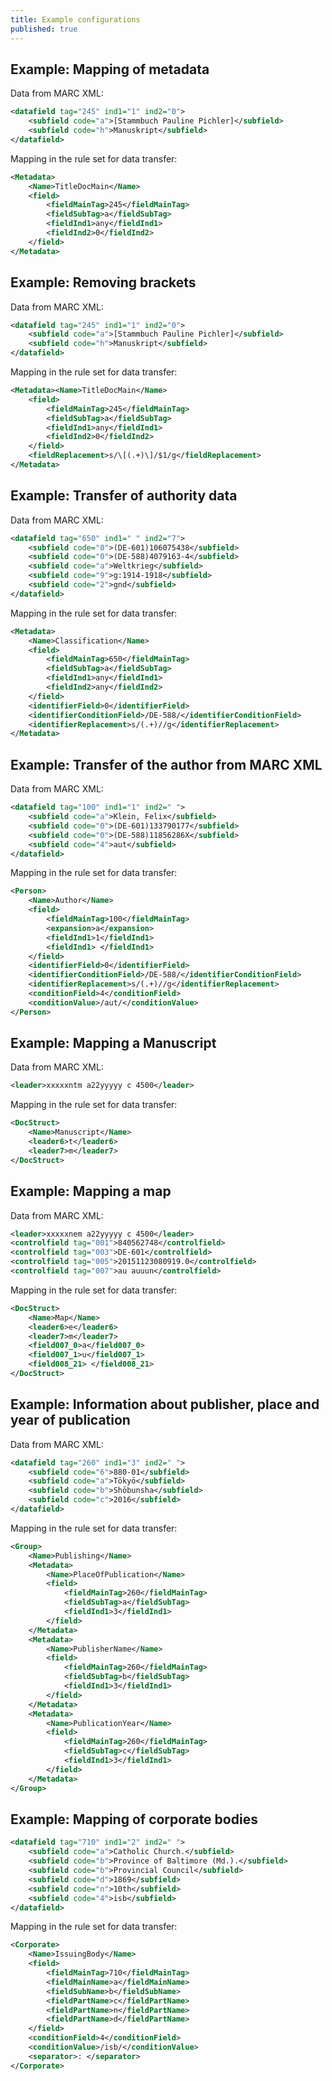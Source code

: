 ```yaml
---
title: Example configurations
published: true
---
```


## Example: Mapping of metadata

Data from MARC XML:

```xml
<datafield tag="245" ind1="1" ind2="0">
    <subfield code="a">[Stammbuch Pauline Pichler]</subfield>
    <subfield code="h">Manuskript</subfield>
</datafield>
```

Mapping in the rule set for data transfer:

```xml
<Metadata>
    <Name>TitleDocMain</Name>
    <field>
        <fieldMainTag>245</fieldMainTag>
        <fieldSubTag>a</fieldSubTag>
        <fieldInd1>any</fieldInd1>
        <fieldInd2>0</fieldInd2>
    </field>
</Metadata>
```

## Example: Removing brackets

Data from MARC XML:

```xml
<datafield tag="245" ind1="1" ind2="0">
    <subfield code="a">[Stammbuch Pauline Pichler]</subfield>
    <subfield code="h">Manuskript</subfield>
</datafield>
```

Mapping in the rule set for data transfer:

```xml
<Metadata><Name>TitleDocMain</Name>
    <field>
        <fieldMainTag>245</fieldMainTag>
        <fieldSubTag>a</fieldSubTag>
        <fieldInd1>any</fieldInd1>
        <fieldInd2>0</fieldInd2>
    </field>
    <fieldReplacement>s/\[(.+)\]/$1/g</fieldReplacement>
</Metadata>
```

## Example: Transfer of authority data

Data from MARC XML:

```xml
<datafield tag="650" ind1=" " ind2="7">
    <subfield code="0">(DE-601)106075438</subfield>
    <subfield code="0">(DE-588)4079163-4</subfield>
    <subfield code="a">Weltkrieg</subfield>
    <subfield code="9">g:1914-1918</subfield>
    <subfield code="2">gnd</subfield>
</datafield>
```

Mapping in the rule set for data transfer:

```xml
<Metadata>
    <Name>Classification</Name>
    <field>
        <fieldMainTag>650</fieldMainTag>
        <fieldSubTag>a</fieldSubTag>
        <fieldInd1>any</fieldInd1>
        <fieldInd2>any</fieldInd2>
    </field>
    <identifierField>0</identifierField>
    <identifierConditionField>/DE-588/</identifierConditionField>
    <identifierReplacement>s/(.+)//g</identifierReplacement>
</Metadata>
```

## Example: Transfer of the author from MARC XML

Data from MARC XML:

```xml
<datafield tag="100" ind1="1" ind2=" ">
    <subfield code="a">Klein, Felix</subfield>
    <subfield code="0">(DE-601)133790177</subfield>
    <subfield code="0">(DE-588)11856286X</subfield>
    <subfield code="4">aut</subfield>
</datafield>
```

Mapping in the rule set for data transfer:

```xml
<Person>
    <Name>Author</Name>
    <field>
        <fieldMainTag>100</fieldMainTag>
        <expansion>a</expansion>
        <fieldInd1>1</fieldInd1>
        <fieldInd1> </fieldInd1>
    </field>
    <identifierField>0</identifierField>
    <identifierConditionField>/DE-588/</identifierConditionField>
    <identifierReplacement>s/(.+)//g</identifierReplacement>
    <conditionField>4</conditionField>
    <conditionValue>/aut/</conditionValue>
</Person>
```

## Example: Mapping a Manuscript

Data from MARC XML:

```xml
<leader>xxxxxntm a22yyyyy c 4500</leader>
```

Mapping in the rule set for data transfer:

```xml
<DocStruct>
    <Name>Manuscript</Name>
    <leader6>t</leader6>
    <leader7>m</leader7>
</DocStruct>
```

## Example: Mapping a map

Data from MARC XML:

```xml
<leader>xxxxxnem a22yyyyy c 4500</leader>
<controlfield tag="001">840562748</controlfield>
<controlfield tag="003">DE-601</controlfield>
<controlfield tag="005">20151123080919.0</controlfield>
<controlfield tag="007">au auuun</controlfield>
```

Mapping in the rule set for data transfer:

```xml
<DocStruct>
    <Name>Map</Name>
    <leader6>e</leader6>
    <leader7>m</leader7>
    <field007_0>a</field007_0>
    <field007_1>u</field007_1>
    <field008_21> </field008_21>
</DocStruct>
```

## Example: Information about publisher, place and year of publication

Data from MARC XML:

```xml
<datafield tag="260" ind1="3" ind2=" ">
    <subfield code="6">880-01</subfield>
    <subfield code="a">Tōkyō</subfield>
    <subfield code="b">Shōbunsha</subfield>
    <subfield code="c">2016</subfield>
</datafield>
```

Mapping in the rule set for data transfer:

```xml
<Group>
    <Name>Publishing</Name>
    <Metadata>
        <Name>PlaceOfPublication</Name>
        <field>
            <fieldMainTag>260</fieldMainTag>
            <fieldSubTag>a</fieldSubTag>
            <fieldInd1>3</fieldInd1>
        </field>
    </Metadata>
    <Metadata>
        <Name>PublisherName</Name>
        <field>
            <fieldMainTag>260</fieldMainTag>
            <fieldSubTag>b</fieldSubTag>
            <fieldInd1>3</fieldInd1>
        </field>
    </Metadata>
    <Metadata>
        <Name>PublicationYear</Name>
        <field>
            <fieldMainTag>260</fieldMainTag>
            <fieldSubTag>c</fieldSubTag>
            <fieldInd1>3</fieldInd1>
        </field>
    </Metadata>
</Group>
```

## Example: Mapping of corporate bodies

```xml
<datafield tag="710" ind1="2" ind2=" ">
    <subfield code="a">Catholic Church.</subfield>
    <subfield code="b">Province of Baltimore (Md.).</subfield>
    <subfield code="b">Provincial Council</subfield>
    <subfield code="d">1869</subfield>
    <subfield code="n">10th</subfield>
    <subfield code="4">isb</subfield>
</datafield>
```

Mapping in the rule set for data transfer:

```xml
<Corporate>
    <Name>IssuingBody</Name>
    <field>
        <fieldMainTag>710</fieldMainTag>
        <fieldMainName>a</fieldMainName>
        <fieldSubName>b</fieldSubName>
        <fieldPartName>c</fieldPartName>
        <fieldPartName>n</fieldPartName>
        <fieldPartName>d</fieldPartName>
    </field>
    <conditionField>4</conditionField>
    <conditionValue>/isb/</conditionValue>
    <separator>: </separator>
</Corporate>
```

